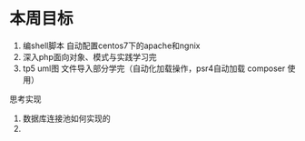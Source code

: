 # 本周目标 # 
1. 编shell脚本 自动配置centos7下的apache和ngnix
2. 深入php面向对象、模式与实践学习完
3. tp5 uml图 文件导入部分学完（自动化加载操作，psr4自动加载 composer 使用）


思考实现

1. 数据库连接池如何实现的 
2. 
